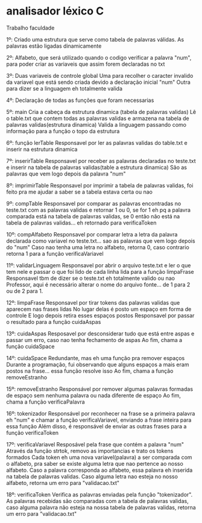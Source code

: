 # analisador léxico C
Trabalho faculdade

1º:
Criado uma estrutura que serve como tabela de palavras válidas.
As palavras estão ligadas dinamicamente

2º:
Alfabeto, que será utilizado quando o codigo verificar a palavra "num", para poder criar as variaveis que assim forem declaradas no txt

3º:
Duas variaveis de controle global
Uma para recolher o caracter invalido da variavel que está sendo criada devido a declaração inicial "num"
Outra para dizer se a linguagem eh totalmente valida

4º:
Declaração de todas as funções que foram necessarias

5º:
main
Cria a cabeça da estrutura dinamica (tabela de palavras validas)
Lê o table.txt que contem todas as palavras validas e armazena na tabela de palavras validas(estrutura dinamica)
Valida a linguagem passando como informação para a função o topo da estrutura

6º:
função lerTable
Responsavel por ler as palavras validas do table.txt e inserir na estrutura dinamica

7º:
inserirTable
Responsavel por receber as palavras declaradas no teste.txt e inserir na tabela de palavras validas(table a estrutura dinamica)
São as palavras que vem logo depois da palavra "num"

8º:
imprimirTable
Responsavel por imprimir a tabela de palavras validas, foi feito pra me ajudar a saber se a tabela estava certa ou nao

9º:
compTable
Responsavel por comparar as palavras encontradas no teste.txt com as palavras validas e retornar 1 ou 0, se for 1 eh pq a palavra comparada está na tabela de palavras validas, se 0 então não está na tabela de palavras validas... eh retornado para verificaToken

10º:
compAlfabeto
Responsavel por comparar letra a letra da palavra declarada como variavel no teste.txt... sao as palavras que vem logo depois do "num"
Caso nao tenha uma letra no alfabeto, retorna 0, caso contrario retorna 1 para a função verificaVariavel

11º:
validarLinguagem
Responsavel por abrir o arquivo teste.txt e ler o que tem nele e passar o que foi lido de cada linha lida para a função limpaFrase
Responsavel tbm de dizer se o teste.txt eh totalmente valido ou nao
Professor, aqui é necessário alterar o nome do arquivo fonte... de 1 para 2 ou de 2 para 1.

12º:
limpaFrase
Responsavel por tirar tokens das palavras validas que aparecem nas frases lidas
No lugar delas é posto um espaço em forma de controle
E logo depois retira esses espaços postos
Responsavel por passar o resultado para a função cuidaAspas

13º:
cuidaAspas
Resposavel por desconsiderar tudo que está entre aspas e passar um erro, caso nao tenha fechamento de aspas
Ao fim, chama a função cuidaSpace

14º:
cuidaSpace
Redundante, mas eh uma função pra remover espaços
Durante a programação, fui observando que alguns espaços a mais eram postos na frase... essa função resolve isso
Ao fim, chama a função removeEstranho

15º:
removeEstranho
Responsável por remover algumas palavras formadas de espaço sem nenhuma palavra ou nada diferente de espaço
Ao fim, chama a função verificaPalavra

16º:
tokenizador
Responsável por reconhecer na frase se a primeira palavra eh "num" e chamar a função verificaVariavel, enviando a frase inteira para essa função
Além disso, é responsável de enviar as outras frases para a função verificaToken

17º:
verificaVariavel
Resposável pela frase que contém a palavra "num"
Através da função strtok, removo as importancias e trato os tokens formados
Cada token eh uma nova variavel(palavra) a ser comparada com o alfabeto, pra saber se existe alguma letra que nao pertence ao nosso alfabeto. Caso a palavra corresponda ao alfabeto, essa palavra eh inserida na tabela de palavras validas.
Caso alguma letra nao esteja no nosso alfabeto, retorna um erro para "validacao.txt"

18º:
verificaToken
Verifica as palavras enviadas pela função "tokenizador". As palavras recebidas são comparadas com a tabela de palavras validas, caso alguma palavra não esteja na nossa tabela de palavras validas, retorna um erro para "validacao.txt"
